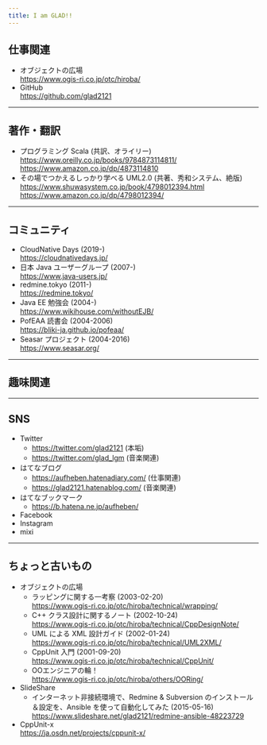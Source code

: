 ```yaml
---
title: I am GLAD!!
---
```


## 仕事関連

- オブジェクトの広場  
  <https://www.ogis-ri.co.jp/otc/hiroba/>
- GitHub  
  <https://github.com/glad2121>

---
## 著作・翻訳

- プログラミング Scala (共訳、オライリー)  
  https://www.oreilly.co.jp/books/9784873114811/  
  https://www.amazon.co.jp/dp/4873114810
- その場でつかえるしっかり学べる UML2.0 (共著、秀和システム、絶版)  
  https://www.shuwasystem.co.jp/book/4798012394.html  
  https://www.amazon.co.jp/dp/4798012394/

---
## コミュニティ

- CloudNative Days (2019-)  
  https://cloudnativedays.jp/
- 日本 Java ユーザーグループ (2007-)  
  https://www.java-users.jp/
- redmine.tokyo (2011-)  
  https://redmine.tokyo/
- Java EE 勉強会 (2004-)  
  https://www.wikihouse.com/withoutEJB/
- PofEAA 読書会 (2004-2006)  
  https://bliki-ja.github.io/pofeaa/
- Seasar プロジェクト (2004-2016)  
  https://www.seasar.org/

---
## 趣味関連

---
## SNS

- Twitter
    - https://twitter.com/glad2121 (本垢)
    - https://twitter.com/glad_lgm (音楽関連)
- はてなブログ
    - https://aufheben.hatenadiary.com/ (仕事関連)
    - https://glad2121.hatenablog.com/ (音楽関連)
- はてなブックマーク
    - https://b.hatena.ne.jp/aufheben/
- Facebook
- Instagram
- mixi

---
## ちょっと古いもの

- オブジェクトの広場
    - ラッピングに関する一考察 (2003-02-20)  
      https://www.ogis-ri.co.jp/otc/hiroba/technical/wrapping/
    - C++ クラス設計に関するノート (2002-10-24)  
      https://www.ogis-ri.co.jp/otc/hiroba/technical/CppDesignNote/
    - UML による XML 設計ガイド (2002-01-24)  
      https://www.ogis-ri.co.jp/otc/hiroba/technical/UML2XML/
    - CppUnit 入門 (2001-09-20)  
      https://www.ogis-ri.co.jp/otc/hiroba/technical/CppUnit/
    - OOエンジニアの輪！  
      https://www.ogis-ri.co.jp/otc/hiroba/others/OORing/
- SlideShare
    - インターネット非接続環境で、Redmine & Subversion のインストール＆設定を、Ansible を使って自動化してみた (2015-05-16)  
      https://www.slideshare.net/glad2121/redmine-ansible-48223729
- CppUnit-x  
  https://ja.osdn.net/projects/cppunit-x/

